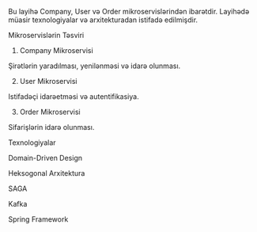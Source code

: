 Bu layihə Company, User və Order mikroservislərindən ibarətdir. Layihədə müasir texnologiyalar və arxitekturadan istifadə edilmişdir.

Mikroservislərin Təsviri

1. Company Mikroservisi

Şirətlərin yaradılması, yenilənməsi və idarə olunması.

2. User Mikroservisi

Istifadəçi idarəetməsi və autentifikasiya.

3. Order Mikroservisi

Sifarişlərin idarə olunması.

Texnologiyalar

Domain-Driven Design

Heksogonal Arxitektura

SAGA

Kafka

Spring Framework
